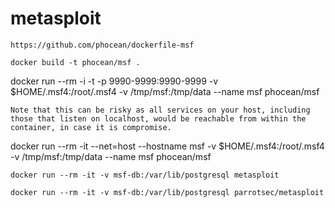 # metasploit


    https://github.com/phocean/dockerfile-msf

    docker build -t phocean/msf .



docker run --rm -i -t -p 9990-9999:9990-9999 -v $HOME/.msf4:/root/.msf4 -v /tmp/msf:/tmp/data --name msf phocean/msf

    Note that this can be risky as all services on your host, including those that listen on localhost, would be reachable from within the container, in case it is compromise.

docker run --rm -it --net=host --hostname msf -v $HOME/.msf4:/root/.msf4 -v /tmp/msf:/tmp/data --name msf phocean/msf




    docker run --rm -it -v msf-db:/var/lib/postgresql metasploit

    docker run --rm -it -v msf-db:/var/lib/postgresql parrotsec/metasploit







